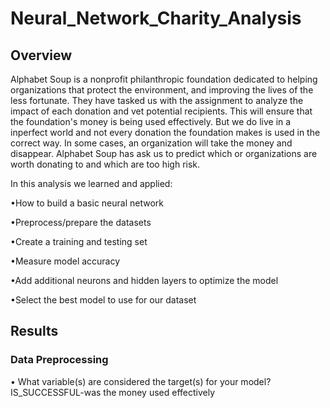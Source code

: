 # Neural_Network_Charity_Analysis


## Overview

Alphabet Soup is a nonprofit philanthropic foundation dedicated to helping organizations that protect the environment, and improving the lives of the less fortunate. They have tasked us with the assignment to analyze the impact of each donation and vet potential recipients. This will ensure that the foundation's money is being used effectively. But we do live in a inperfect world and not every donation the foundation makes is used in the correct way. In some cases, an organization will take the money and disappear. Alphabet Soup has ask us to predict which or organizations are worth donating to and which are too high risk.


In this analysis we learned and applied:

  •How to build a basic neural network
  
  •Preprocess/prepare the datasets
  
  •Create a training and testing set
  
  •Measure model accuracy
  
  •Add additional neurons and hidden layers to optimize the model
  
  •Select the best model to use for our dataset
  
  
## Results


### Data Preprocessing


  • What variable(s) are considered the target(s) for your model?
      IS_SUCCESSFUL-was the money used effectively
